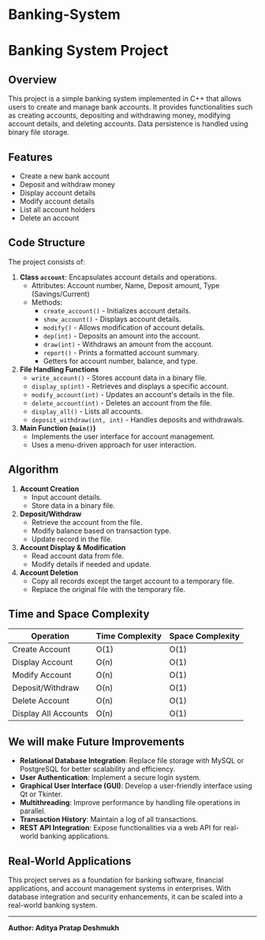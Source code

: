 # Banking-System

# Banking System Project

## Overview
This project is a simple banking system implemented in C++ that allows users to create and manage bank accounts. It provides functionalities such as creating accounts, depositing and withdrawing money, modifying account details, and deleting accounts. Data persistence is handled using binary file storage.

## Features
- Create a new bank account
- Deposit and withdraw money
- Display account details
- Modify account details
- List all account holders
- Delete an account

## Code Structure
The project consists of:
1. **Class `account`**: Encapsulates account details and operations.
   - Attributes: Account number, Name, Deposit amount, Type (Savings/Current)
   - Methods:
     - `create_account()` - Initializes account details.
     - `show_account()` - Displays account details.
     - `modify()` - Allows modification of account details.
     - `dep(int)` - Deposits an amount into the account.
     - `draw(int)` - Withdraws an amount from the account.
     - `report()` - Prints a formatted account summary.
     - Getters for account number, balance, and type.
2. **File Handling Functions**
   - `write_account()` - Stores account data in a binary file.
   - `display_sp(int)` - Retrieves and displays a specific account.
   - `modify_account(int)` - Updates an account's details in the file.
   - `delete_account(int)` - Deletes an account from the file.
   - `display_all()` - Lists all accounts.
   - `deposit_withdraw(int, int)` - Handles deposits and withdrawals.
3. **Main Function (`main()`)**
   - Implements the user interface for account management.
   - Uses a menu-driven approach for user interaction.

## Algorithm
1. **Account Creation**
   - Input account details.
   - Store data in a binary file.
2. **Deposit/Withdraw**
   - Retrieve the account from the file.
   - Modify balance based on transaction type.
   - Update record in the file.
3. **Account Display & Modification**
   - Read account data from file.
   - Modify details if needed and update.
4. **Account Deletion**
   - Copy all records except the target account to a temporary file.
   - Replace the original file with the temporary file.

## Time and Space Complexity
| Operation             | Time Complexity | Space Complexity |
|-----------------------|----------------|-----------------|
| Create Account       | O(1)            | O(1)            |
| Display Account      | O(n)            | O(1)            |
| Modify Account      | O(n)            | O(1)            |
| Deposit/Withdraw     | O(n)            | O(1)            |
| Delete Account       | O(n)            | O(1)            |
| Display All Accounts | O(n)            | O(1)            |

##  We will make Future Improvements
- **Relational Database Integration**: Replace file storage with MySQL or PostgreSQL for better scalability and efficiency.
- **User Authentication**: Implement a secure login system.
- **Graphical User Interface (GUI)**: Develop a user-friendly interface using Qt or Tkinter.
- **Multithreading**: Improve performance by handling file operations in parallel.
- **Transaction History**: Maintain a log of all transactions.
- **REST API Integration**: Expose functionalities via a web API for real-world banking applications.

## Real-World Applications
This project serves as a foundation for banking software, financial applications, and account management systems in enterprises. With database integration and security enhancements, it can be scaled into a real-world banking system.

---
**Author: Aditya Pratap Deshmukh**

